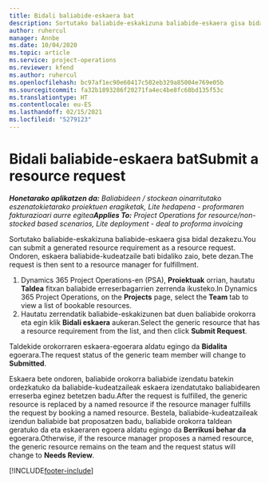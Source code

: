 ```yaml
---
title: Bidali baliabide-eskaera bat
description: Sortutako baliabide-eskakizuna baliabide-eskaera gisa bidal dezakezu. Ondoren, eskaera baliabide-kudeatzaile bati bidaliko zaio, bete dezan.
author: ruhercul
manager: Annbe
ms.date: 10/04/2020
ms.topic: article
ms.service: project-operations
ms.reviewer: kfend
ms.author: ruhercul
ms.openlocfilehash: bc97af1ec90e60417c502eb329a85004e769e05b
ms.sourcegitcommit: fa32b1893286f20271fa4ec4be8fc68bd135f53c
ms.translationtype: HT
ms.contentlocale: eu-ES
ms.lasthandoff: 02/15/2021
ms.locfileid: "5279123"
---
```

# <a name="submit-a-resource-request"></a><span data-ttu-id="93b6b-104">Bidali baliabide-eskaera bat</span><span class="sxs-lookup"><span data-stu-id="93b6b-104">Submit a resource request</span></span>

<span data-ttu-id="93b6b-105">_**Honetarako aplikatzen da:** Baliabideen / stockean oinarritutako eszenatokietarako proiektuen eragiketak, Lite hedapena - proformaren fakturazioari aurre egitea_</span><span class="sxs-lookup"><span data-stu-id="93b6b-105">_**Applies To:** Project Operations for resource/non-stocked based scenarios, Lite deployment - deal to proforma invoicing_</span></span>

<span data-ttu-id="93b6b-106">Sortutako baliabide-eskakizuna baliabide-eskaera gisa bidal dezakezu.</span><span class="sxs-lookup"><span data-stu-id="93b6b-106">You can submit a generated resource requirement as a resource request.</span></span> <span data-ttu-id="93b6b-107">Ondoren, eskaera baliabide-kudeatzaile bati bidaliko zaio, bete dezan.</span><span class="sxs-lookup"><span data-stu-id="93b6b-107">The request is then sent to a resource manager for fulfillment.</span></span>

1. <span data-ttu-id="93b6b-108">Dynamics 365 Project Operations-en (PSA), **Proiektuak** orrian, hautatu **Taldea** fitxan baliabide erreserbagarrien zerrenda ikusteko.</span><span class="sxs-lookup"><span data-stu-id="93b6b-108">In Dynamics 365 Project Operations, on the **Projects** page, select the **Team** tab to view a list of bookable resources.</span></span> 
2. <span data-ttu-id="93b6b-109">Hautatu zerrendatik baliabide-eskakizunen bat duen baliabide orokorra eta egin klik **Bidali eskaera** aukeran.</span><span class="sxs-lookup"><span data-stu-id="93b6b-109">Select the generic resource that has a resource requirement from the list, and then click **Submit Request**.</span></span>

<span data-ttu-id="93b6b-110">Taldekide orokorraren eskaera-egoerara aldatu egingo da **Bidalita** egoerara.</span><span class="sxs-lookup"><span data-stu-id="93b6b-110">The request status of the generic team member will change to **Submitted**.</span></span>

<span data-ttu-id="93b6b-111">Eskaera bete ondoren, baliabide orokorra baliabide izendatu batekin ordezkatuko da baliabide-kudeatzaileak eskaera izendatutako baliabidearen erreserba eginez betetzen badu.</span><span class="sxs-lookup"><span data-stu-id="93b6b-111">After the request is fulfilled, the generic resource is replaced by a named resource if the resource manager fulfills the request by booking a named resource.</span></span> <span data-ttu-id="93b6b-112">Bestela, baliabide-kudeatzaileak izendun baliabide bat proposatzen badu, baliabide orokorra taldean geratuko da eta eskaeraren egoera aldatu egingo da **Berrikusi behar da** egoerara.</span><span class="sxs-lookup"><span data-stu-id="93b6b-112">Otherwise, if the resource manager proposes a named resource, the generic resource remains on the team and the request status will change to **Needs Review**.</span></span>


[!INCLUDE[footer-include](../includes/footer-banner.md)]